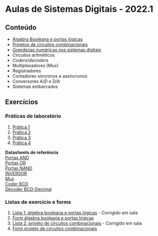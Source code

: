 # Aulas de Sistemas Digitais - 2022.1

## Conteúdo
* [Álgebra Booleana e portas lógicas](sisdig_aulas/sisdig_1.pdf)
* [Projetos de circuitos combinacionais](sisdig_aulas/sisdig_2-1.pdf)
* [Grandezas numéricas nos sistemas digitais](sisdig_aulas/sisdig_3.pdf)
* Circuitos aritméticos
* _Coders_/_decoders_
* Multiplexadores (Mux)
* Registradores
* Contadores síncronos e assíncronos
* Conversores A/D e D/A
* Sistemas embarcados

## Exercícios

### Práticas de laboratório
1. [Prática 1](sisdig_aulas/sisdig_pratica1.md)
2. [Prática 2](/arq_aulas/arq_pratica1.md)
3. [Prática 3](/arq_aulas/arq_pratica2.md)
4. [Prática 4](sisdig_aulas/sisdig_pratica2.md)  

**Datasheets de referência**  
[Portas AND](sisdig_aulas/CD14082BCP_Motorola.pdf)  
[Portas OR](sisdig_aulas/SN74HC32N_Texas.pdf)  
[Portas NAND](sisdig_aulas/CD4011BE_Texas.pdf)  
[INVERSOR](sisdig_aulas/SN74HC04_Philips.pdf)  
[Mux](sisdig_aulas/SN74HC151N_Texas.pdf)  
[Coder BCD](sisdig_aulas/CD4511_Texas.pdf)  
[Decoder BCD-Decimal](sisdig_aulas/CD4028_Texas.pdf)

### Listas de exercício e forms
1. [Lista 1: álgebra booleana e portas lógicas](sisdig_aulas/sisdig_exercicios/Lista1-AlgebraBooleana-Gates.pdf) - Corrigido em sala
2. [Form álgebra booleana e portas lógicas](https://forms.gle/5pouUtxLecaapEoL7)
3. [Lista 2: projeto de circuitos combinacionais](sisdig_aulas/sisdig_exercicios/Lista2-ProjetoCircuitosCombinacionais.pdf) - Corrigido em sala
4. [Form projeto de circuitos combinacionais](https://forms.gle/2CthQwVdgyLThFvQ8)    
